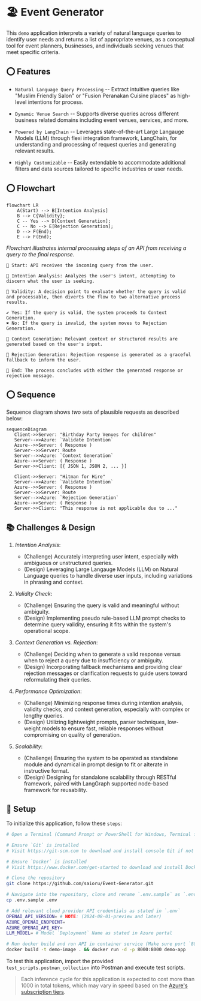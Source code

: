 # 🏖️ Event Generator
This `demo` application interprets a variety of natural language queries to identify user needs and returns a list of appropriate venues, as a conceptual tool for event planners, businesses, and individuals seeking venues that meet specific criteria.
    

## ⭕ Features
- `Natural Language Query Processing` -- Extract intuitive queries like "Muslim Friendly Salon" or "Fusion Peranakan Cuisine places" as high-level  intentions for process.

- `Dynamic Venue Search` -- Supports diverse queries across different business related domains including event venues, services, and more.

- `Powered by LangChain` -- Leverages state-of-the-art Large Langauge Models (LLM) through flexi integration framework, LangChain, for understanding and processing of request queries and generating relevant results.

- `Highly Customizable` -- Easily extendable to accommodate additional filters and data sources tailored to specific industries or user needs.

## ⭕ Flowchart
```mermaid
flowchart LR
    A(Start) --> B[Intention Analysis]
    B --> C{Validity};
    C -- Yes --> D[Context Generation];
    C -- No --> E[Rejection Generation];
    D --> F(End);
    E --> F(End);
```

*Flowchart illustrates internal processing steps of an API from receiving a query to the final response.*

    🔵 Start: API receives the incoming query from the user. 
    
    🔲 Intention Analysis: Analyzes the user's intent, attempting to discern what the user is seeking.

    🔶 Validity: A decision point to evaluate whether the query is valid and processable, then diverts the flow to two alternative process results.

    ✔️ Yes: If the query is valid, the system proceeds to Context Generation.
    ✖️ No: If the query is invalid, the system moves to Rejection Generation.

    🔲 Context Generation: Relevant context or structured results are generated based on the user's input.

    🔲 Rejection Generation: Rejection response is generated as a graceful fallback to inform the user.

    🔴 End: The process concludes with either the generated response or rejection message.

## ⭕ Sequence
Sequence diagram shows *two* sets of plausible requests as described below:

 ```mermaid
 sequenceDiagram
    Client->>Server: "Birthday Party Venues for children"
    Server-->>Azure: `Validate Intention`
    Azure-->>Server: ( Response )
    Server-->>Server: Route
    Server-->>Azure: `Context Generation`
    Azure-->>Server: ( Response )
    Server->>Client: [{ JSON 1, JSON 2, ... }]

    Client->>Server: "Hitman for Hire"
    Server-->>Azure: `Validate Intention`
    Azure-->>Server: ( Response )
    Server-->>Server: Route
    Server-->>Azure: `Rejection Generation`
    Azure-->>Server: ( Response )
    Server->>Client: "This response is not applicable due to ..."
 ```

## 📚 Challenges & Design
1. *Intention Analysis*:
    - (Challenge) Accurately interpreting user intent, especially with ambiguous or unstructured queries.
    - (Design) Leveraging Large Langauge Models (LLM) on Natural Language  queries to handle diverse user inputs, including variations in phrasing and context.

2. *Validity Check*:
    - (Challenge) Ensuring the query is valid and meaningful without ambiguity.
    - (Design) Implementing pseudo rule-based LLM prompt checks to determine query validity, ensuring it fits within the system's operational scope.

3. *Context Generation vs. Rejection*:
    - (Challenge) Deciding when to generate a valid response versus when to reject a query due to insufficiency or ambiguity.
    - (Design) Incorporating fallback mechanisms and providing clear rejection messages or clarification requests to guide users toward reformulating their queries.

4. *Performance Optimization*:
    - (Challenge) Minimizing response times during intention analysis, validity checks, and context generation, especially with complex or lengthy queries.
    - (Design) Utilizing lightweight prompts, parser techniques, low-weight models to ensure fast, reliable responses without compromising on quality of generation.

5. *Scalability*:
    - (Challenge) Ensuring the system to be operated as standalone module and dynamical in prompt design to fit or alterate in instructive format.
    - (Design) Designing for standalone scalability through RESTful framework, paired with LangGraph supported node-based framework for reusability.

## 📝 Setup
To initialize this application, follow these `steps`:
```bash
# Open a Terminal (Command Prompt or PowerShell for Windows, Terminal for macOS or Linux)

# Ensure `Git` is installed
# Visit https://git-scm.com to download and install console Git if not already installed

# Ensure `Docker` is installed
# Visit https://www.docker.com/get-started to download and install Docker if not already installed

# Clone the repository
git clone https://github.com/saioru/Event-Generator.git

# Navigate into the repository, clone and rename `.env.sample` as `.env`
cp .env.sample .env

# Add relevant cloud provider API credentials as stated in `.env`
OPENAI_API_VERSION= # NOTE: (2024-08-01-preview and later)
AZURE_OPENAI_ENDPOINT=
AZURE_OPENAI_API_KEY=
LLM_MODEL= # Model `Deployment` Name as stated in Azure portal

# Run docker build and run API in container service (Make sure port `8000` is not occupied)
docker build -t demo-image . && docker run -d -p 8000:8000 demo-app
```

To test this application, import the provided `test_scripts.postman_collection` into Postman and execute test scripts. 

> Each inference cycle for this application is expected to cost more than 1000 in total tokens, which may vary in speed based on the [Azure's subscription tiers](https://learn.microsoft.com/en-us/azure/ai-services/openai/quotas-limits#other-offer-types).
